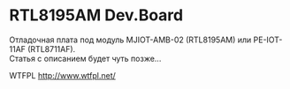 # RTL8195AM Dev.Board

Отладочная плата под модуль MJIOT-AMB-02 (RTL8195AM) или PE-IOT-11AF (RTL8711AF).<br>
Статья с описанием будет чуть позже...

WTFPL
http://www.wtfpl.net/
